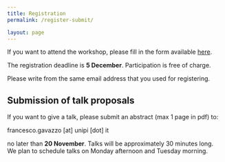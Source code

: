 ```yaml
---
title: Registration 
permalink: /register-submit/

layout: page 
---
```



If you want to attend the workshop, please fill in the form available [here](??). 

The registration deadline is **5 December**. 
Participation is free of charge.


Please write from the same email address that you used for registering. 


## Submission of talk proposals 

If you want to give a talk, please submit an abstract (max 1 page in
pdf) to:

francesco.gavazzo [at] unipi [dot] it

no later than **20 November**. Talks will be approximately 30 minutes long.
We plan to schedule talks on Monday afternoon and Tuesday morning.







